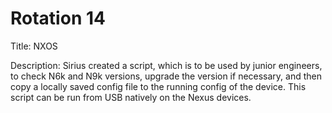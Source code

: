 # Rotation 14

Title: NXOS

Description: Sirius created a script, which is to be used by junior engineers, to check N6k and N9k versions, upgrade the version if necessary, and then copy a locally saved config file to the running config of the device. This script can be run from USB natively on the Nexus devices.
